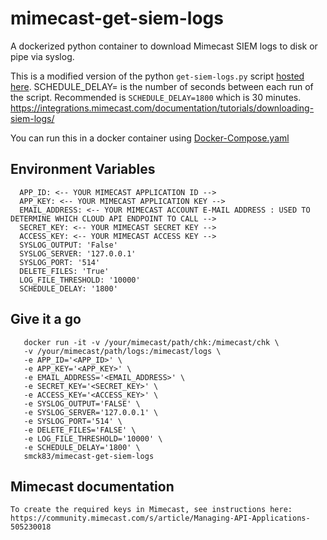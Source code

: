 # mimecast-get-siem-logs
A dockerized python container to download Mimecast SIEM logs to disk or pipe via syslog.

This is a modified version of the  python `get-siem-logs.py` script [hosted here](https://integrations.mimecast.com/documentation/tutorials/downloading-siem-logs/). SCHEDULE_DELAY= is the number of seconds between each run of the script. Recommended is `SCHEDULE_DELAY=1800` which is 30 minutes.
https://integrations.mimecast.com/documentation/tutorials/downloading-siem-logs/

You can run this in a docker container using [Docker-Compose.yaml](https://github.com/smck83/mimecast-get-siem-logs/blob/main/docker-compose.yaml)

## Environment Variables
      APP_ID: <-- YOUR MIMECAST APPLICATION ID -->
      APP_KEY: <-- YOUR MIMECAST APPLICATION KEY -->
      EMAIL_ADDRESS: <-- YOUR MIMECAST ACCOUNT E-MAIL ADDRESS : USED TO DETERMINE WHICH CLOUD API ENDPOINT TO CALL -->
      SECRET_KEY: <-- YOUR MIMECAST SECRET KEY -->
      ACCESS_KEY: <-- YOUR MIMECAST ACCESS KEY -->
      SYSLOG_OUTPUT: 'False'
      SYSLOG_SERVER: '127.0.0.1'
      SYSLOG_PORT: '514'
      DELETE_FILES: 'True'
      LOG_FILE_THRESHOLD: '10000'
      SCHEDULE_DELAY: '1800'

## Give it a go
       docker run -it -v /your/mimecast/path/chk:/mimecast/chk \
       -v /your/mimecast/path/logs:/mimecast/logs \
       -e APP_ID='<APP_ID>' \
       -e APP_KEY='<APP_KEY>' \
       -e EMAIL_ADDRESS='<EMAIL_ADDRESS>' \
       -e SECRET_KEY='<SECRET_KEY>' \
       -e ACCESS_KEY='<ACCESS_KEY>' \
       -e SYSLOG_OUTPUT='FALSE' \
       -e SYSLOG_SERVER='127.0.0.1' \
       -e SYSLOG_PORT='514' \
       -e DELETE_FILES='FALSE' \
       -e LOG_FILE_THRESHOLD='10000' \
       -e SCHEDULE_DELAY='1800' \
       smck83/mimecast-get-siem-logs
  
  ## Mimecast documentation
    To create the required keys in Mimecast, see instructions here: https://community.mimecast.com/s/article/Managing-API-Applications-505230018
